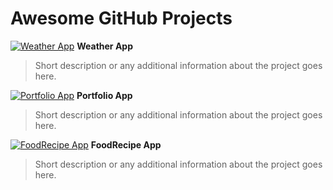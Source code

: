 # Awesome GitHub Projects

[![Weather App](https://img.icons8.com/?size=50&id=5K86PC6XAwoe&format=png)](https://github.com/RavindraRv/weatherApp) **Weather App**
> Short description or any additional information about the project goes here.

[![ Portfolio App](https://img.icons8.com/?size=1x&id=naDnVpQ3BNkR&format=png)](https://github.com/RavindraRv/samplePortfolioApp) **Portfolio App**
> Short description or any additional information about the project goes here.

[![ FoodRecipe App](https://img.icons8.com/?size=1x&id=13295&format=png)](https://github.com/RavindraRv/FoodRecipeApp) **FoodRecipe App**
> Short description or any additional information about the project goes here.
<!-- Add 17 more projects following the same pattern -->


